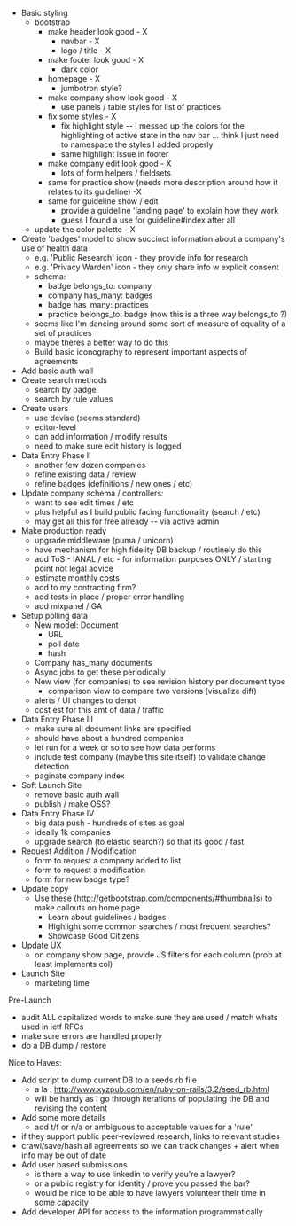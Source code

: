 - Basic styling
  - bootstrap
    - make header look good - X
      - navbar - X
      - logo / title - X
    - make footer look good - X
      - dark color      
    - homepage - X
      - jumbotron style?
    - make company show look good - X
      - use panels / table styles for list of practices
    - fix some styles - X
      - fix highlight style -- I messed up the colors for the highlighting of active state in the nav bar ... think I just need to namespace the styles I added properly
      - same highlight issue in footer
    - make company edit look good - X
      - lots of form helpers / fieldsets
    - same for practice show (needs more description around how it relates to its guideline) -X
    - same for guideline show / edit
      - provide a guideline 'landing page' to explain how they work
      - guess I found a use for guideline#index after all
  - update the color palette - X
- Create 'badges' model to show succinct information about a company's use of health data
  - e.g. 'Public Research' icon - they provide info for research
  - e.g. 'Privacy Warden' icon - they only share info w explicit consent
  - schema:
    - badge belongs_to: company
    - company has_many: badges
    - badge has_many: practices
    - practice belongs_to: badge (now this is a three way belongs_to ?)
  - seems like I'm dancing around some sort of measure of equality of a set of practices
  - maybe theres a better way to do this
  - Build basic iconography to represent important aspects of agreements
- Add basic auth wall
- Create search methods
  - search by badge
  - search by rule values
- Create users
  - use devise (seems standard)
  - editor-level
  - can add information / modify results
  - need to make sure edit history is logged
- Data Entry Phase II
  - another few dozen companies
  - refine existing data / review
  - refine badges (definitions / new ones / etc)
- Update company schema / controllers:
  - want to see edit times / etc
  - plus helpful as I build public facing functionality (search / etc)
  - may get all this for free already -- via active admin
- Make production ready
  - upgrade middleware (puma / unicorn)
  - have mechanism for high fidelity DB backup / routinely do this
  - add ToS - IANAL / etc - for information purposes ONLY / starting point not legal advice
  - estimate monthly costs
  - add to my contracting firm?
  - add tests in place / proper error handling
  - add mixpanel / GA
- Setup polling data
  - New model: Document
    - URL
    - poll date
    - hash
  - Company has_many documents
  - Async jobs to get these periodically
  - New view (for companies) to see revision history per document type
    - comparison view to compare two versions (visualize diff)
  - alerts  / UI changes to denot
  - cost est for this amt of data / traffic
- Data Entry Phase III
  - make sure all document links are specified
  - should have about a hundred companies
  - let run for a week or so to see how data performs
  - include test company (maybe this site itself) to validate change detection
  - paginate company index
- Soft Launch Site
  - remove basic auth wall
  - publish / make OSS?
- Data Entry Phase IV
  - big data push - hundreds of sites as goal
  - ideally 1k companies
  - upgrade search (to elastic search?) so that its good / fast
- Request Addition / Modification
  - form to request a company added to list
  - form to request a modification
  - form for new badge type?
- Update copy
  - Use these (http://getbootstrap.com/components/#thumbnails) to make callouts on home page
    - Learn about guidelines / badges
    - Highlight some common searches / most frequent searches?
    - Showcase Good Citizens
- Update UX
  - on company show page, provide JS filters for each column (prob at least implements col)
- Launch Site
  - marketing time

Pre-Launch

- audit ALL capitalized words to make sure they are used / match whats used in ietf RFCs
- make sure errors are handled properly
- do a DB dump / restore


Nice to Haves:

- Add script to dump current DB to a seeds.rb file
  - a la : http://www.xyzpub.com/en/ruby-on-rails/3.2/seed_rb.html
  - will be handy as I go through iterations of populating the DB and revising the content
- Add some more details
  - add t/f or n/a or ambiguous to acceptable values for a 'rule'
- if they support public peer-reviewed research, links to relevant studies
- crawl/save/hash all agreements so we can track changes + alert when info may be out of date
- Add user based submissions
  - is there a way to use linkedin to verify you're a lawyer?
  - or a public registry for identity / prove you passed the bar?
  - would be nice to be able to have lawyers volunteer their time in some capacity
- Add developer API for access to the information programmatically
